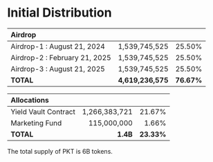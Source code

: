 # Initial Distribution

| Airdrop |   |   |
|:----------|----------:|----------:|
| Airdrop-1 : August 21, 2024 | 1,539,745,525 | 25.50% |
| Airdrop-2 : February 21, 2025 | 1,539,745,525 | 25.50% |
| Airdrop-3 : August 21, 2025 | 1,539,745,525 | 25.50% |
| __TOTAL__ | __4,619,236,575__ | __76.67%__ |

| Allocations |   |   |
|:----------|----------:|----------:|
| Yield Vault Contract | 1,266,383,721 | 21.67% |
| Marketing Fund | 115,000,000 | 1.66% |
| __TOTAL__ | __1.4B__ | __23.33%__ |


The total supply of PKT is 6B tokens.